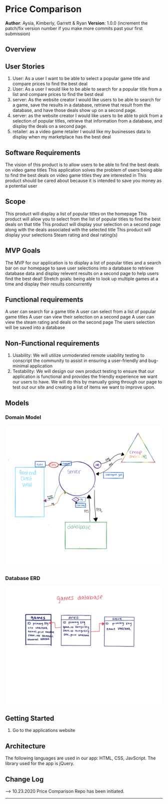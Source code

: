 # Price Comparison

**Author**: Aysia, Kimberly, Garrett & Ryan
**Version**: 1.0.0 (increment the patch/fix version number if you make more commits past your first submission)

## Overview
<!-- Provide a high level overview of what this application is and why you are building it, beyond the fact that it's an assignment for a Code 301 class. (i.e. What's your problem domain?) -->

## User Stories

1. User: As a user I want to be able to select a popular game title and compare prices to find the best deal
2. User: As a user I would like to be able to search for a popular title from a list and compare prices to find the best deal
3. server: As the website creator I would like users to be able to search for a game, save the results in a database, retrieve that result from the database, and have those deals show up on a second page.
4. server: as the website creator I would like users to be able to pick from a selection of popular titles, retrieve that information from a database, and display the deals on a second page.
5. retailer: as a video game retailer I would like my businesses data to display when my marketplace has the best deal

## Software Requirements

The vision of this product is to allow users to be able to find the best deals on video game titles
This application solves the problem of users being able to find the best deals on video game titles they are interested in
This product should be cared about because it is intended to save you money as a potential user

## Scope

This product will display a list of popular titles on the homepage
This product will allow you to select from the list of popular titles to find the best deals on that title
This product will display your selection on a second page along with the deals associated with the selected title
This product will display your selections Steam rating and deal rating(s)

## MVP Goals

The MVP for our application is to display a list of popular titles and a search bar on our homepage
to save user selections into a database
to retrieve database data and display relevent results on a second page
to help users find the best deal!
Stretch goals: being able to look up multiple games at a time and display their results concurrently

## Functional requirements

A user can search for a game title
A user can select from a list of popular game titles
A user can view their selection on a second page
A user can view the steam rating and deals on the second page
The users selection will be saved into a database

## Non-Functional requirements

1. Usability: We will utilize unmoderated remote usability testing to conscript the community to assist in ensuring a user-friendly and bug-minimal application
2. Testability: We will design our own product testing to ensure that our application is functional and provides the friendly experience we want our users to have. We will do this by manually going through our page to test out our site and creating a list of items we want to improve upon.

## Models

### Domain Model

![Domain Model](./assets/domain-model.jpg)

### Database ERD

![Database ERD](./assets/db-erd.jpeg)

## Getting Started
<!-- What are the steps that a user must take in order to build this app on their own machine and get it running? -->

1. Go to the applications website

## Architecture
<!-- Provide a detailed description of the application design. What technologies (languages, libraries, etc) you're using, and any other relevant design information. -->

The following languages are used in our app: HTML, CSS, JavScript. The library used for the app is jQuery.

## Change Log

<!-- Use this area to document the iterative changes made to your application as each feature is successfully implemented. Use time stamps. Here's an examples:

01-01-2001 4:59pm - Application now has a fully-functional express server, with GET and POST routes for the book resource.

## Credits and Collaborations
<!-- Give credit (and a link) to other people or resources that helped you build this application. -->

--> 10.23.2020 Price Comparison Repo has been initiated.

---
